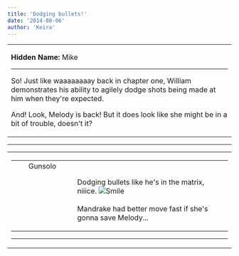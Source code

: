 ```yaml
---
title: 'Dodging bullets!'
date: '2014-08-06'
author: 'Keira'
---
```


<div>
<!-- Main content here -->
<table border="0" class="post"><tbody><tr><td>
   
   <div class="post_body">
       <p><strong>Hidden Name: </strong>Mike</p><hr><p>So! Just like waaaaaaaay back in chapter one, William demonstrates his ability to agilely dodge shots being made at him when they're expected.</p><p>And! Look, Melody is back! But it does look like she might be in a bit of trouble, doesn't it?</p>
   </div>
   </td></tr>
   </tbody></table><hr><table style="width:100%; border:0;" class="comment_table"><tbody><tr><td width="100%"><a name=""> </a><div style="width:100%;" class="comment"><table border="0" width="100%"><tbody><tr><td align="center" valign="top" width="125">
<span class="comment_title"><center>Gunsolo<br></center><a name="1639">&nbsp;</a></span><br>
<center><img src="https://www.gravatar.com/avatar.php?gravatar_id=a94f16ab08c7abb74820e668722a5ffc&amp;default=http%3A%2F%2Fmysteriesofthearcana.com%2Ftemplates%2Fmain%2Fimages%2Favatar.gif&amp;size=80&amp;rating=g" border="0" alt=""></center>
</td>
<td valign="top">


<p class="comment_text"> </p><p class="comment_text"><br> Dodging bullets like he's in the matrix, niiice. <img src="/smilies/smile.gif" alt="Smile" border="0"><br><br>Mandrake had better move fast if she's gonna save Melody...<br></p>
 

</td></tr></tbody></table>
<hr></div></td></tr></tbody></table>
<!-- End main content -->
              </div>
